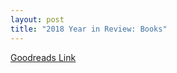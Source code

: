 ```yaml
---
layout: post
title: "2018 Year in Review: Books"
---
```


[Goodreads Link](https://www.goodreads.com/user/year_in_books/2018/11594590)

